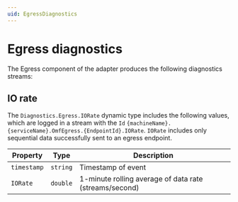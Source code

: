 ```yaml
---
uid: EgressDiagnostics
---
```


# Egress diagnostics

The Egress component of the adapter produces the following diagnostics streams:

## IO rate

The `Diagnostics.Egress.IORate` dynamic type includes the following values, which are logged in a stream with the `Id` `{machineName}.{serviceName}.OmfEgress.{EndpointId}.IORate`. `IORate` includes only sequential data successfully sent to an egress endpoint.

| Property  | Type   | Description                                            |
| --------- | ------ | -------------------------------------------------------|
| `timestamp` | `string` | Timestamp of event                                   |
| `IORate`  | `double` | 1-minute rolling average of data rate (streams/second)|
